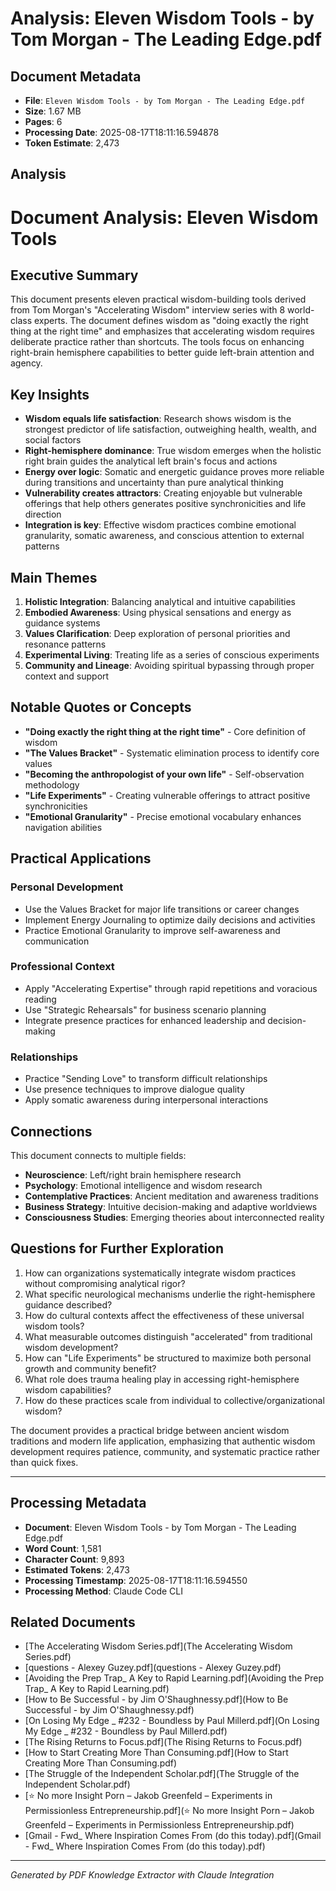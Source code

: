 # Analysis: Eleven Wisdom Tools - by Tom Morgan - The Leading Edge.pdf

## Document Metadata
- **File**: `Eleven Wisdom Tools - by Tom Morgan - The Leading Edge.pdf`
- **Size**: 1.67 MB
- **Pages**: 6
- **Processing Date**: 2025-08-17T18:11:16.594878
- **Token Estimate**: 2,473

## Analysis

# Document Analysis: Eleven Wisdom Tools

## Executive Summary

This document presents eleven practical wisdom-building tools derived from Tom Morgan's "Accelerating Wisdom" interview series with 8 world-class experts. The document defines wisdom as "doing exactly the right thing at the right time" and emphasizes that accelerating wisdom requires deliberate practice rather than shortcuts. The tools focus on enhancing right-brain hemisphere capabilities to better guide left-brain attention and agency.

## Key Insights

- **Wisdom equals life satisfaction**: Research shows wisdom is the strongest predictor of life satisfaction, outweighing health, wealth, and social factors
- **Right-hemisphere dominance**: True wisdom emerges when the holistic right brain guides the analytical left brain's focus and actions
- **Energy over logic**: Somatic and energetic guidance proves more reliable during transitions and uncertainty than pure analytical thinking
- **Vulnerability creates attractors**: Creating enjoyable but vulnerable offerings that help others generates positive synchronicities and life direction
- **Integration is key**: Effective wisdom practices combine emotional granularity, somatic awareness, and conscious attention to external patterns

## Main Themes

1. **Holistic Integration**: Balancing analytical and intuitive capabilities
2. **Embodied Awareness**: Using physical sensations and energy as guidance systems
3. **Values Clarification**: Deep exploration of personal priorities and resonance patterns
4. **Experimental Living**: Treating life as a series of conscious experiments
5. **Community and Lineage**: Avoiding spiritual bypassing through proper context and support

## Notable Quotes or Concepts

- **"Doing exactly the right thing at the right time"** - Core definition of wisdom
- **"The Values Bracket"** - Systematic elimination process to identify core values
- **"Becoming the anthropologist of your own life"** - Self-observation methodology
- **"Life Experiments"** - Creating vulnerable offerings to attract positive synchronicities
- **"Emotional Granularity"** - Precise emotional vocabulary enhances navigation abilities

## Practical Applications

### Personal Development
- Use the Values Bracket for major life transitions or career changes
- Implement Energy Journaling to optimize daily decisions and activities
- Practice Emotional Granularity to improve self-awareness and communication

### Professional Context
- Apply "Accelerating Expertise" through rapid repetitions and voracious reading
- Use "Strategic Rehearsals" for business scenario planning
- Integrate presence practices for enhanced leadership and decision-making

### Relationships
- Practice "Sending Love" to transform difficult relationships
- Use presence techniques to improve dialogue quality
- Apply somatic awareness during interpersonal interactions

## Connections

This document connects to multiple fields:
- **Neuroscience**: Left/right brain hemisphere research
- **Psychology**: Emotional intelligence and wisdom research
- **Contemplative Practices**: Ancient meditation and awareness traditions
- **Business Strategy**: Intuitive decision-making and adaptive worldviews
- **Consciousness Studies**: Emerging theories about interconnected reality

## Questions for Further Exploration

1. How can organizations systematically integrate wisdom practices without compromising analytical rigor?
2. What specific neurological mechanisms underlie the right-hemisphere guidance described?
3. How do cultural contexts affect the effectiveness of these universal wisdom tools?
4. What measurable outcomes distinguish "accelerated" from traditional wisdom development?
5. How can "Life Experiments" be structured to maximize both personal growth and community benefit?
6. What role does trauma healing play in accessing right-hemisphere wisdom capabilities?
7. How do these practices scale from individual to collective/organizational wisdom?

The document provides a practical bridge between ancient wisdom traditions and modern life application, emphasizing that authentic wisdom development requires patience, community, and systematic practice rather than quick fixes.

---

## Processing Metadata
- **Document**: Eleven Wisdom Tools - by Tom Morgan - The Leading Edge.pdf
- **Word Count**: 1,581
- **Character Count**: 9,893
- **Estimated Tokens**: 2,473
- **Processing Timestamp**: 2025-08-17T18:11:16.594550
- **Processing Method**: Claude Code CLI

## Related Documents

- [The Accelerating Wisdom Series.pdf](The Accelerating Wisdom Series.pdf)
- [questions - Alexey Guzey.pdf](questions - Alexey Guzey.pdf)
- [Avoiding the Prep Trap_ A Key to Rapid Learning.pdf](Avoiding the Prep Trap_ A Key to Rapid Learning.pdf)
- [How to Be Successful - by Jim O'Shaughnessy.pdf](How to Be Successful - by Jim O'Shaughnessy.pdf)
- [On Losing My Edge _ #232 - Boundless by Paul Millerd.pdf](On Losing My Edge _ #232 - Boundless by Paul Millerd.pdf)
- [The Rising Returns to Focus.pdf](The Rising Returns to Focus.pdf)
- [How to Start Creating More Than Consuming.pdf](How to Start Creating More Than Consuming.pdf)
- [The Struggle of the Independent Scholar.pdf](The Struggle of the Independent Scholar.pdf)
- [⭐️ No more Insight Porn – Jakob Greenfeld – Experiments in Permissionless Entrepreneurship.pdf](⭐️ No more Insight Porn – Jakob Greenfeld – Experiments in Permissionless Entrepreneurship.pdf)
- [Gmail - Fwd_ Where Inspiration Comes From (do this today).pdf](Gmail - Fwd_ Where Inspiration Comes From (do this today).pdf)

---
*Generated by PDF Knowledge Extractor with Claude Integration*